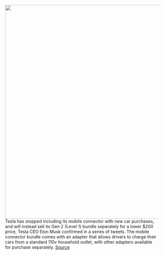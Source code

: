 <img src='https://cdn.vox-cdn.com/thumbor/bryvhVJbNh9G5668GX5g01m5XuE=/0x0:2040x1360/1200x800/filters:focal(857x517:1183x843)/cdn.vox-cdn.com/uploads/chorus_image/image/70759591/acastro_180430_1777_tesla_0004.0.jpg' width='700px' /><br/>
Tesla has stopped including its mobile connector with new car purchases, and will instead sell its Gen 2 (Level 1) bundle separately for a lower $200 price, Tesla CEO Elon Musk confirmed in a series of tweets. The mobile connector bundle comes with an adapter that allows drivers to charge their cars from a standard 110v household outlet, with other adapters available for purchase separately.
<a href='https://www.theverge.com/2022/4/17/23029094/tesla-no-longer-include-mobile-chargers-every-car-purchase'> Source <a/>